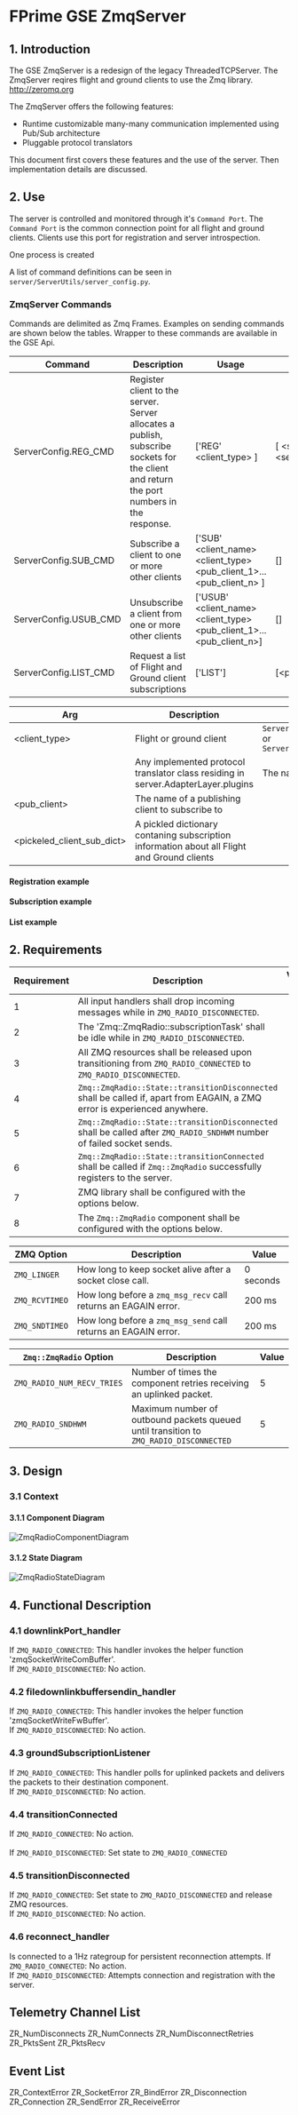 
# FPrime GSE ZmqServer

## 1. Introduction

The GSE ZmqServer is a redesign of the legacy ThreadedTCPServer. 
The ZmqServer reqires flight and ground clients to use the Zmq library.
<a href="http://zeromq.org/">http://zeromq.org</a>

The ZmqServer offers the following features:
- Runtime customizable many-many communication implemented using Pub/Sub architecture
- Pluggable protocol translators

This document first covers these features and the use of the server.
Then implementation details are discussed. 


## 2. Use
The server is controlled and monitored through it's `Command Port`. The `Command Port` is the
common connection point for all flight and ground clients. Clients use this port for registration
and server introspection. 

One process is created 

A list of command definitions can be seen in `server/ServerUtils/server_config.py`.

### ZmqServer Commands
Commands are delimited as Zmq Frames. Examples on sending commands are shown below the tables.
Wrapper to these commands are available in the GSE Api.


Command | Description | Usage | Server Response
------- | ----------- | ----- | ---------------
ServerConfig.REG_CMD | Register client to the server. Server allocates a publish, subscribe sockets for the client and return the port numbers in the response. | ['REG' <client_type> <protocol>] | [<status> <server_pub_port> <server_sub_port>]
ServerConfig.SUB_CMD | Subscribe a client to one or more other clients | ['SUB' <client_name> <client_type> <pub_client_1>...<pub_client_n> ] | [<status>]
ServerConfig.USUB_CMD | Unsubscribe a client from one or more other clients | ['USUB' <client_name> <client_type> <pub_client_1>...<pub_client_n>] | [<status>]
ServerConfig.LIST_CMD | Request a list of Flight and Ground client subscriptions | ['LIST'] | [<pickled_client_sub_dict>]

Arg | Description | Value
--- | ----------- | -----
<client_type> | Flight or ground client | `ServerConfig.FLIGHT_TYPE` or `ServerConfig.GROUND_TYPE`
<protocol> | Any implemented protocol translator class residing in server.AdapterLayer.plugins | The name of the protocol
<pub_client> | The name of a publishing client to subscribe to
<pickeled_client_sub_dict> | A pickled dictionary contaning subscription information about all Flight and Ground clients

#### Registration example

#### Subscription example

#### List example


## 2. Requirements
Requirement | Description | Verification Method
----------- | ----------- | -------------------
1 | All input handlers shall drop incoming messages while in `ZMQ_RADIO_DISCONNECTED`. | 
2 | The 'Zmq::ZmqRadio::subscriptionTask' shall be idle while in `ZMQ_RADIO_DISCONNECTED`. |
3 | All ZMQ resources shall be released upon transitioning from `ZMQ_RADIO_CONNECTED` to `ZMQ_RADIO_DISCONNECTED`. | 
4 | `Zmq::ZmqRadio::State::transitionDisconnected` shall be called if, apart from EAGAIN, a ZMQ error is experienced anywhere. |
5 | `Zmq::ZmqRadio::State::transitionDisconnected` shall be called after `ZMQ_RADIO_SNDHWM` number of failed socket sends.
6 | `Zmq::ZmqRadio::State::transitionConnected` shall be called if `Zmq::ZmqRadio` successfully registers to the server. | 
7 | ZMQ library shall be configured with the options below. |
8 | The `Zmq::ZmqRadio` component shall be configured with the options below. |

ZMQ Option | Description |  Value 
---------- | ----------- | --------------
`ZMQ_LINGER` | How long to keep socket alive after a socket close call. | 0 seconds
`ZMQ_RCVTIMEO` | How long before a `zmq_msg_recv` call returns an EAGAIN error. | 200 ms 
`ZMQ_SNDTIMEO` | How long before a `zmq_msg_send` call returns an EAGAIN error. | 200 ms


`Zmq::ZmqRadio` Option | Description |  Value 
---------- | ----------- | --------------
`ZMQ_RADIO_NUM_RECV_TRIES` | Number of times the component retries receiving an uplinked packet. | 5
`ZMQ_RADIO_SNDHWM` | Maximum number of outbound packets queued until transition to `ZMQ_RADIO_DISCONNECTED` | 5

## 3. Design

### 3.1 Context

#### 3.1.1 Component Diagram

![ZmqRadioComponentDiagram](img/ZmqRadioBDD.png "ZmqRadioComponent") 

#### 3.1.2 State Diagram

![ZmqRadioStateDiagram](img/ZmqRadioState.png "ZmqRadioState") 

## 4. Functional Description

### 4.1 downlinkPort_handler 
If `ZMQ_RADIO_CONNECTED`:     This handler invokes the helper function 'zmqSocketWriteComBuffer'.<br>
If `ZMQ_RADIO_DISCONNECTED`:  No action.

### 4.2 filedownlinkbuffersendin_handler 
If `ZMQ_RADIO_CONNECTED`:     This handler invokes the helper function 'zmqSocketWriteFwBuffer'.<br>
If `ZMQ_RADIO_DISCONNECTED`:  No action.

### 4.3 groundSubscriptionListener 
If `ZMQ_RADIO_CONNECTED`:     This handler polls for uplinked packets and delivers the packets to their
                            destination component. <br> 
If `ZMQ_RADIO_DISCONNECTED`:  No action.

### 4.4 transitionConnected
If `ZMQ_RADIO_CONNECTED`:     No action. <br>                           
If `ZMQ_RADIO_DISCONNECTED`:  Set state to `ZMQ_RADIO_CONNECTED` 

### 4.5 transitionDisconnected
If `ZMQ_RADIO_CONNECTED`:     Set state to `ZMQ_RADIO_DISCONNECTED` and release ZMQ resources. <br> 
If `ZMQ_RADIO_DISCONNECTED`:  No action. 

### 4.6 reconnect_handler
Is connected to a 1Hz rategroup for persistent reconnection attempts.
If `ZMQ_RADIO_CONNECTED`:     No action. <br> 
If `ZMQ_RADIO_DISCONNECTED`:  Attempts connection and registration with the server.


## Telemetry Channel List
ZR_NumDisconnects
ZR_NumConnects
ZR_NumDisconnectRetries
ZR_PktsSent
ZR_PktsRecv

## Event List
ZR_ContextError
ZR_SocketError
ZR_BindError
ZR_Disconnection
ZR_Connection
ZR_SendError
ZR_ReceiveError
